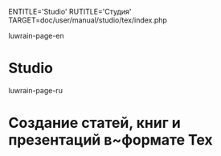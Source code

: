 
ENTITLE='Studio'
RUTITLE='Студия'
TARGET=doc/user/manual/studio/tex/index.php

luwrain-page-en

# Studio

luwrain-page-ru

# Создание статей, книг и презентаций в~формате Tex
